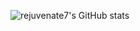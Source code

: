 ![rejuvenate7's GitHub stats](https://github-readme-stats.vercel.app/api?username=rejuvenate7&show_icons=true&theme=transparent)
